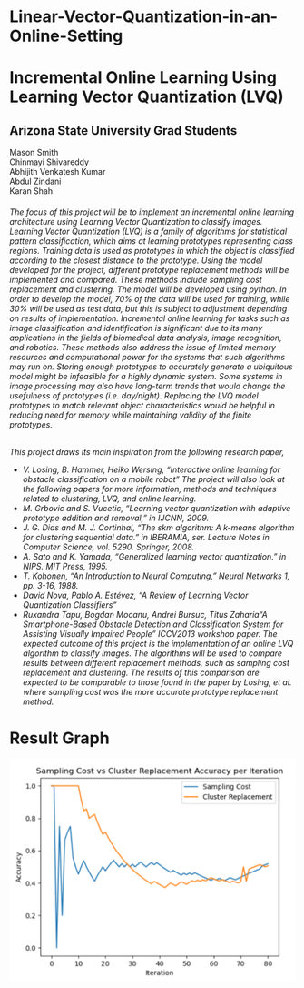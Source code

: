 # Linear-Vector-Quantization-in-an-Online-Setting

<h1>Incremental Online Learning Using Learning Vector Quantization (LVQ)</h1>
  
<h2>Arizona State University Grad Students</h2>
  
Mason Smith<br/>Chinmayi Shivareddy<br/> Abhijith Venkatesh Kumar<br/>Abdul Zindani<br/>Karan Shah<br/>

<h6>
The focus of this project will be to implement an incremental online learning architecture using Learning Vector Quantization to classify images. Learning Vector Quantization (LVQ) is a family of algorithms for statistical pattern classification, which aims at learning prototypes representing class regions. Training data is used as prototypes in which the object is classified according to the closest distance to the prototype. Using the model developed for the project, different prototype replacement methods will be implemented and compared. These methods include sampling cost replacement and clustering. The model will be developed using python. In order to develop the model, 70% of the data will be used for training, while 30% will be used as test data, but this is subject to adjustment depending on results of implementation.
Incremental online learning for tasks such as image classification and identification is significant due to its many applications in the fields of biomedical data analysis, image recognition, and robotics. These methods also address the issue of limited memory resources and computational power for the systems that such algorithms may run on. Storing enough prototypes to accurately generate a ubiquitous model might be infeasible for a highly dynamic system. Some systems in image processing may also have long-term trends that would change the usefulness of prototypes (i.e. day/night). Replacing the LVQ model prototypes to match relevant object characteristics would be helpful in reducing need for memory while maintaining validity of the finite prototypes.

<br/>This project draws its main inspiration from the following research paper,
- V. Losing, B. Hammer, Heiko Wersing, “Interactive online learning for obstacle classification on a mobile robot”
The project will also look at the following papers for more information, methods and techniques related to clustering, LVQ, and online learning.
- M. Grbovic and S. Vucetic, “Learning vector quantization with adaptive prototype addition and removal,” in IJCNN, 2009.
- J. G. Dias and M. J. Cortinhal, “The skm algorithm: A k-means algorithm for clustering sequential data.” in IBERAMIA, ser. Lecture Notes in Computer Science, vol. 5290. Springer, 2008.
- A. Sato and K. Yamada, “Generalized learning vector quantization.” in NIPS. MIT Press, 1995.
- T. Kohonen, “An Introduction to Neural Computing,” Neural Networks 1, pp. 3-16, 1988.
- David Nova, Pablo A. Estévez, “A Review of Learning Vector Quantization Classifiers”
- Ruxandra Tapu, Bogdan Mocanu, Andrei Bursuc, Titus Zaharia“A Smartphone-Based Obstacle
Detection and Classification System for Assisting Visually Impaired People” ICCV2013 workshop paper.
The expected outcome of this project is the implementation of an online LVQ algorithm to classify images. The algorithms will be used to compare results between different replacement methods, such as sampling cost replacement and clustering. The results of this comparison are expected to be comparable to those found in the paper by Losing, et al. where sampling cost was the more accurate prototype replacement method.
</h6>

<h1>Result Graph</h1>

![alt text](https://github.com/iamkrs9/Linear-Vector-Quantization-in-an-Online-Setting/blob/c3e8901424490667c500b581a473ce6ce9b0a473/Result.png)
